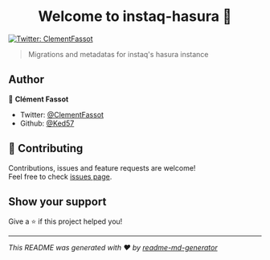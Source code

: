 <h1 align="center">Welcome to instaq-hasura 👋</h1>
<p>
  <a href="https://twitter.com/ClementFassot" target="_blank">
    <img alt="Twitter: ClementFassot" src="https://img.shields.io/twitter/follow/ClementFassot.svg?style=social" />
  </a>
</p>

> Migrations and metadatas for instaq's hasura instance

## Author

👤 **Clément Fassot**

* Twitter: [@ClementFassot](https://twitter.com/ClementFassot)
* Github: [@Ked57](https://github.com/Ked57)

## 🤝 Contributing

Contributions, issues and feature requests are welcome!<br />Feel free to check [issues page](https://github.com/Ked57/instaq-hasura/issues). 

## Show your support

Give a ⭐️ if this project helped you!

***
_This README was generated with ❤️ by [readme-md-generator](https://github.com/kefranabg/readme-md-generator)_